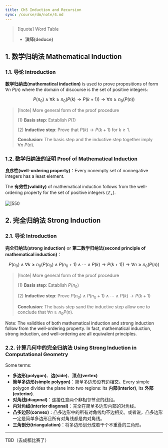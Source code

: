```yaml
---
title: Ch5 Induction and Recursion
sync: /course/dm/note/4.md
---
```


> [!quote] Word Table
>
> - **演绎(deduce)**

## 1. 数学归纳法 Mathematical Induction

### 1.1. 导论 Introduction

**数学归纳法(mathematical induction)** is used to prove propositions of form $\forall n\ P(n)$ where the domain of discourse is the set of positive integers:

$$
P(n_0) \land \forall k\ge n_0 (P(k)\rightarrow P(k+1)) \rightarrow \forall n\ge n_0 (P(n))
$$

> [!note] More general form of the proof procedure
>
> (1) **Basis step**: Establish $P(1)$
>
> (2) **Inductive step**: Prove that $P(k)\rightarrow P(k+1)$ for $k\ge 1$.
>
> **Conclusion**: The basis step and the inductive step together imply $\forall n\ P(n)$.

### 1.2. 数学归纳法的证明 Proof of Mathematical Induction

**良序性(well-ordering property)**：Every nonempty set of nonnegative integers has a least element.

The **有效性(validity)** of mathematical induction follows from the well-ordering property for the set of positive integers ($\mathbb{Z}_+$).

![|550](https://static.memset0.cn/img/v6/2024/03/26/xRMQ9YRg.png)

## 2. 完全归纳法 Strong Induction

### 2.1. 导论 Introduction

**完全归纳法(strong induction)** or **第二数学归纳法(second principle of mathematical induction)**：

$$
P(n_0) \land \forall k\ge n_0 (P(n_0) \land P(n_0+1) \land \cdots \land P(k) \rightarrow P(k+1)) \rightarrow \forall n\ge n_0 (P(n))
$$

> [!note] More general form of the proof procedure
>
> (1) **Basis step**: Establish $P(n_0)$
>
> (2) **Inductive step**: Prove $P(n_0) \land P(n_0 + 1) \land \cdots \land P(k) \rightarrow P(k+1)$
>
> **Conclusion**: The basis step sand the inductive step allow one to conclude that $\forall n\ge n_0 P(n)$.

Note:
The validities of both mathematical induction and strong induction follow from the well-ordering property.
In fact, mathematical induction, strong induction, and well-ordering are all equivalent principles.

### 2.2. 计算几何中的完全归纳法 Using Strong Induction in Computational Geometry

Some terms:

- **多边形(polygon)**、**边(side)**、**顶点(vertex)**
- **简单多边形(simple polygon)**：简单多边形没有边相交。Every simple polygon divides the plane into two regions: its **内部(interior)**, its **外部(exterior)**.
- **对角线(diagonal)**：连接任意两个非相邻节点的线段。
- **内对角线(interior diagonal)**：完全在简单多边形内部的对角线。
- **凸多边形(convex)**：凸多边形中的所有对角线均不边相交。或者说，凸多边形一定是简单多边形且所有对角线都是内对角线。
- **三角剖分(triangulation)**：将多边形划分成若干个不重叠的三角形。

---

TBD（去成都比赛了）
